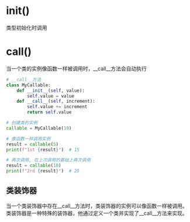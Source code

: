 # __init__()
类型初始化时调用
# __call__()
当一个类的实例像函数一样被调用时，__call__方法会自动执行
```python
# __call__方法
class MyCallable:
    def __init__(self, value):
        self.value = value
    def __call__(self, increment):
        self.value += increment
        return self.value

# 创建类的实例
callable = MyCallable(10)

# 像函数一样调用实例
result = callable(5)
print(f"1st {result}")  # 15

# 再次调用, 在上次调用的基础上再次调用
result = callable(10)
print(f"2rd {result}")  # 25
```
## 类装饰器
当一个类装饰器中存在__call__方法时，类装饰器的实例可以像函数一样被调用。类装饰器是一种特殊的装饰器，他通过定义一个类并实现了__call__方法来实现。